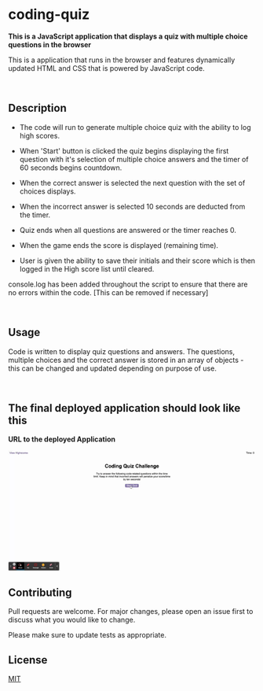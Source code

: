 # coding-quiz

<b> This is a JavaScript application that displays a quiz with multiple choice questions in the browser</b>

This is a application that runs in the browser and features dynamically updated HTML and CSS that is powered by JavaScript code. 


</br>

## Description

- The code will run to generate multiple choice quiz with the ability to log high scores. 

- When 'Start' button is clicked the quiz begins displaying the first question with it's selection of multiple choice answers and the timer of 60 seconds begins countdown. 

- When the correct answer is selected the next question with the set of choices displays. 

- When the incorrect answer is selected 10 seconds are deducted from the timer. 

- Quiz ends when all questions are answered or the timer reaches 0.

- When the game ends the score is displayed (remaining time).

- User is given the ability to save their initials and their score which is then logged in the High score list until cleared. 


console.log has been added throughout the script to ensure that there are no errors within the code. 
[This can be removed if necessary]


</br>

## Usage
Code is written to display quiz questions and answers. 
The questions, multiple choices and the correct answer is stored in an array of objects - this can be changed and updated depending on purpose of use. 


</br>

## The final deployed application should look like this

<b> URL to the deployed Application </b>



![Multiple Quiz Question GIF](./assets/images/Coding%20Quiz.gif)



## Contributing

Pull requests are welcome. For major changes, please open an issue first
to discuss what you would like to change.

Please make sure to update tests as appropriate.

## License

[MIT](https://choosealicense.com/licenses/mit/)


